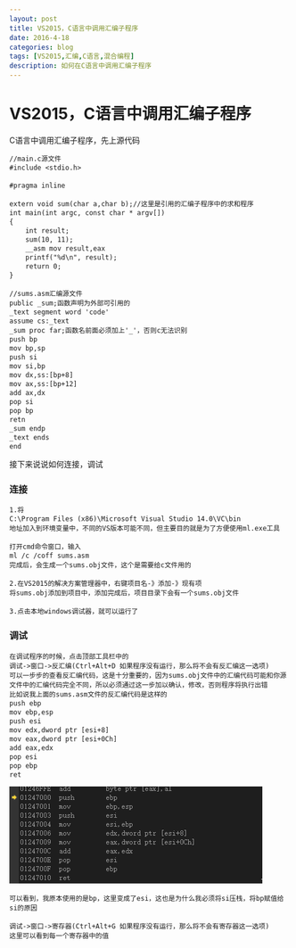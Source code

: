 ```yaml
---
layout: post
title: VS2015，C语言中调用汇编子程序
date: 2016-4-18
categories: blog
tags: [VS2015,汇编,C语言,混合编程]
description: 如何在C语言中调用汇编子程序
---
```

# VS2015，C语言中调用汇编子程序  
C语言中调用汇编子程序，先上源代码  

	//main.c源文件
	#include <stdio.h>

	#pragma inline

	extern void sum(char a,char b);//这里是引用的汇编子程序中的求和程序
	int main(int argc, const char * argv[])
	{
		int result;
		sum(10, 11);
		__asm mov result,eax
		printf("%d\n", result);
		return 0;
	}
	
	//sums.asm汇编源文件
	public _sum;函数声明为外部可引用的
	_text segment word 'code'
	assume cs:_text
	_sum proc far;函数名前面必须加上'_'，否则c无法识别
	push bp
	mov bp,sp
	push si
	mov si,bp
	mov dx,ss:[bp+8]
	mov ax,ss:[bp+12]
	add ax,dx
	pop si
	pop bp
	retn
	_sum endp
	_text ends
	end
	
接下来说说如何连接，调试  
### 连接  
	1.将
	C:\Program Files (x86)\Microsoft Visual Studio 14.0\VC\bin
	地址加入到环境变量中，不同的VS版本可能不同，但主要目的就是为了方便使用ml.exe工具
	
	打开cmd命令窗口，输入
	ml /c /coff sums.asm
	完成后，会生成一个sums.obj文件，这个是需要给c文件用的  
	
	2.在VS2015的解决方案管理器中，右键项目名-》添加-》现有项
	将sums.obj添加到项目中，添加完成后，项目目录下会有一个sums.obj文件
	
	3.点击本地windows调试器，就可以运行了

### 调试  
	在调试程序的时候，点击顶部工具栏中的 
	调试->窗口->反汇编(Ctrl+Alt+D 如果程序没有运行，那么将不会有反汇编这一选项)
	可以一步步的查看反汇编代码，这是十分重要的，因为sums.obj文件中的汇编代码可能和你源文件中的汇编代码完全不同，所以必须通过这一步加以确认，修改，否则程序将执行出错
	比如说我上面的sums.asm文件的反汇编代码是这样的  
	push ebp
	mov ebp,esp
	push esi
	mov edx,dword ptr [esi+8]
	mov eax,dword ptr [esi+0Ch]
	add eax,edx
	pop esi
	pop ebp
	ret

![](img/2016-4-18-17-29.png)

	可以看到，我原本使用的是bp，这里变成了esi，这也是为什么我必须将si压栈，将bp赋值给si的原因
	
	调试->窗口->寄存器(Ctrl+Alt+G 如果程序没有运行，那么将不会有寄存器这一选项)
	这里可以看到每一个寄存器中的值
	
	